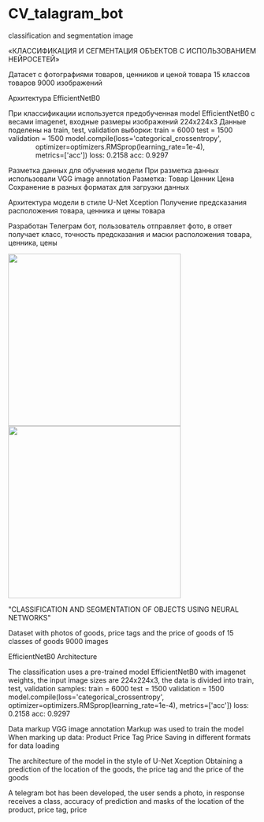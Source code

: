 # CV_talagram_bot

classification and segmentation image

«КЛАССИФИКАЦИЯ И СЕГМЕНТАЦИЯ ОБЪЕКТОВ С ИСПОЛЬЗОВАНИЕМ НЕЙРОСЕТЕЙ»

Датасет с фотографиями товаров, ценников и ценой товара
15 классов товаров
9000 изображений

Архитектура EfficientNetB0

При классификации используется предобученная model EfficientNetB0 с весами imagenet, входные размеры изображений 224х224х3
Данные поделены на train, test, validation выборки:
train = 6000
test = 1500
validation = 1500
model.compile(loss='categorical_crossentropy',
              optimizer=optimizers.RMSprop(learning_rate=1e-4),
              metrics=['acc'])
loss: 0.2158
acc: 0.9297

Разметка данных для обучения модели
При разметка данных использовали VGG image annotation
Разметка:
Товар
Ценник
Цена
Cохранение в разных форматах для загрузки данных

Архитектура модели в стиле U-Net Xception
Получение предсказания расположения товара, ценника и цены товара

Разработан Телеграм бот, пользователь отправляет фото, в ответ получает класс, точность предсказания и маски расположения товара, ценника, цены


<img src="https://user-images.githubusercontent.com/61515881/167557037-a4950eff-06ab-40fd-a45c-b36640b854a6.png" width="350" />
<img src="https://user-images.githubusercontent.com/61515881/167557457-bcbcca24-673b-4824-a81d-13e1e2461a87.png" width="350" />

"CLASSIFICATION AND SEGMENTATION OF OBJECTS USING NEURAL NETWORKS"

Dataset with photos of goods, price tags and the price of goods of 15 classes of goods 9000 images

EfficientNetB0 Architecture

The classification uses a pre-trained model EfficientNetB0 with imagenet weights, the input image sizes are 224x224x3, the data is divided into train, test, validation samples: train = 6000 test = 1500 validation = 1500 model.compile(loss='categorical_crossentropy', optimizer=optimizers.RMSprop(learning_rate=1e-4), metrics=['acc']) loss: 0.2158 acc: 0.9297

Data markup VGG image annotation Markup was used to train the model When marking up data: Product Price Tag Price Saving in different formats for data loading

The architecture of the model in the style of U-Net Xception Obtaining a prediction of the location of the goods, the price tag and the price of the goods

A telegram bot has been developed, the user sends a photo, in response receives a class, accuracy of prediction and masks of the location of the product, price tag, price
